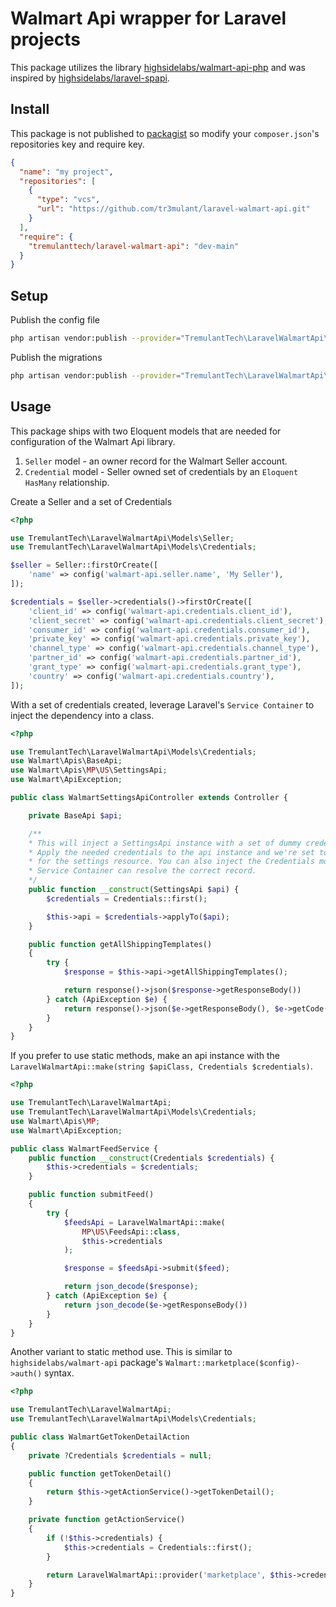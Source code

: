 # Walmart Api wrapper for Laravel projects

This package utilizes the library [highsidelabs/walmart-api-php](https://github.com/highsidelabs/walmart-api-php) and was inspired by [highsidelabs/laravel-spapi](https://github.com/highsidelabs/laravel-spapi).

## Install

This package is not published to [packagist](https://packagist.org/) so modify your `composer.json`'s repositories key and require key.

```json
{
  "name": "my project",
  "repositories": [
    {
      "type": "vcs",
      "url": "https://github.com/tr3mulant/laravel-walmart-api.git"
    }
  ],
  "require": {
    "tremulanttech/laravel-walmart-api": "dev-main"
  }
}
```

## Setup

Publish the config file

```bash
php artisan vendor:publish --provider="TremulantTech\LaravelWalmartApi\LaravelWalmartApiServiceProvider" --tag="config"
```

Publish the migrations

```bash
php artisan vendor:publish --provider="TremulantTech\LaravelWalmartApi\LaravelWalmartApiServiceProvider" --tag="migrations"
```

## Usage

This package ships with two Eloquent models that are needed for configuration of the Walmart Api library.

1. `Seller` model - an owner record for the Walmart Seller account.
2. `Credential` model - Seller owned set of credentials by an `Eloquent HasMany` relationship.

Create a Seller and a set of Credentials

```php
<?php

use TremulantTech\LaravelWalmartApi\Models\Seller;
use TremulantTech\LaravelWalmartApi\Models\Credentials;

$seller = Seller::firstOrCreate([
    'name' => config('walmart-api.seller.name', 'My Seller'),
]);

$credentials = $seller->credentials()->firstOrCreate([
    'client_id' => config('walmart-api.credentials.client_id'),
    'client_secret' => config('walmart-api.credentials.client_secret'),
    'consumer_id' => config('walmart-api.credentials.consumer_id'),
    'private_key' => config('walmart-api.credentials.private_key'),
    'channel_type' => config('walmart-api.credentials.channel_type'),
    'partner_id' => config('walmart-api.credentials.partner_id'),
    'grant_type' => config('walmart-api.credentials.grant_type'),
    'country' => config('walmart-api.credentials.country'),
]);

```

With a set of credentials created, leverage Laravel's `Service Container` to inject the dependency into a class.

```php
<?php

use TremulantTech\LaravelWalmartApi\Models\Credentials;
use Walmart\Apis\BaseApi;
use Walmart\Apis\MP\US\SettingsApi;
use Walmart\ApiException;

public class WalmartSettingsApiController extends Controller {

    private BaseApi $api;

    /**
    * This will inject a SettingsApi instance with a set of dummy credentials.
    * Apply the needed credentials to the api instance and we're set to consume endpoints
    * for the settings resource. You can also inject the Credentials model here if your
    * Service Container can resolve the correct record.
    */
    public function __construct(SettingsApi $api) {
        $credentials = Credentials::first();

        $this->api = $credentials->applyTo($api);
    }

    public function getAllShippingTemplates()
    {
        try {
            $response = $this->api->getAllShippingTemplates();

            return response()->json($response->getResponseBody())
        } catch (ApiException $e) {
            return response()->json($e->getResponseBody(), $e->getCode());
        }
    }
}

```

If you prefer to use static methods, make an api instance with the `LaravelWalmartApi::make(string $apiClass, Credentials $credentials)`.

```php
<?php

use TremulantTech\LaravelWalmartApi;
use TremulantTech\LaravelWalmartApi\Models\Credentials;
use Walmart\Apis\MP;
use Walmart\ApiException;

public class WalmartFeedService {
    public function __construct(Credentials $credentials) {
        $this->credentials = $credentials;
    }

    public function submitFeed()
    {
        try {
            $feedsApi = LaravelWalmartApi::make(
                MP\US\FeedsApi::class,
                $this->credentials
            );

            $response = $feedsApi->submit($feed);

            return json_decode($response);
        } catch (ApiException $e) {
            return json_decode($e->getResponseBody())
        }
    }
}

```

Another variant to static method use. This is similar to `highsidelabs/walmart-api` package's `Walmart::marketplace($config)->auth()` syntax.

```php
<?php

use TremulantTech\LaravelWalmartApi;
use TremulantTech\LaravelWalmartApi\Models\Credentials;

public class WalmartGetTokenDetailAction
{
    private ?Credentials $credentials = null;

    public function getTokenDetail()
    {
        return $this->getActionService()->getTokenDetail();
    }

    private function getActionService()
    {
        if (!$this->credentials) {
            $this->credentials = Credentials::first();
        }

        return LaravelWalmartApi::provider('marketplace', $this->credentials)->auth();
    }
}

```
